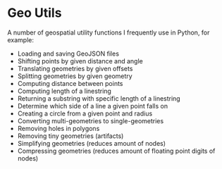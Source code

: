# Geo Utils
A number of geospatial utility functions I frequently use in Python, for example:
- Loading and saving GeoJSON files
- Shifting points by given distance and angle
- Translating geometries by given offsets
- Splitting geometries by given geometry
- Computing distance between points
- Computing length of a linestring
- Returning a substring with specific length of a linestring
- Determine which side of a line a given point falls on
- Creating a circle from a given point and radius
- Converting multi-geometries to single-geometries
- Removing holes in polygons
- Removing tiny geometries (artifacts)
- Simplifying geometries (reduces amount of nodes)
- Compressing geometries (reduces amount of floating point digits of nodes)
